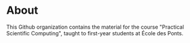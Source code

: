 # About

This Github organization contains the material for the course "Practical Scientific Computing", taught to first-year students at École des Ponts.
